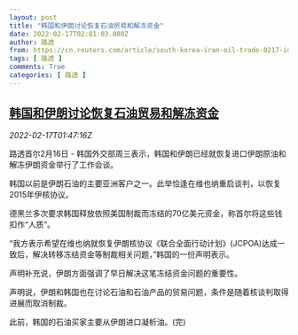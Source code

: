 ```yaml
---
layout: post
title: "韩国和伊朗讨论恢复石油贸易和解冻资金"
date: 2022-02-17T02:01:03.000Z
author: 路透
from: https://cn.reuters.com/article/south-korea-iran-oil-trade-0217-idCNKBS2KM05Y
tags: [ 路透 ]
comments: True
categories: [ 路透 ]
---
```

<!--1645063263000-->
[韩国和伊朗讨论恢复石油贸易和解冻资金](https://cn.reuters.com/article/south-korea-iran-oil-trade-0217-idCNKBS2KM05Y)
------

<div>
<div><i>2022-02-17T01:47:16Z</i></div><p>路透首尔2月16日 - 韩国外交部周三表示，韩国和伊朗已经就恢复进口伊朗原油和解冻伊朗资金举行了工作会谈。</p><p>韩国以前是伊朗石油的主要亚洲客户之一。此举恰逢在维也纳重启谈判，以恢复2015年伊核协议。</p><p>德黑兰多次要求韩国释放依照美国制裁而冻结的70亿美元资金，称首尔将这些钱扣作“人质”。</p><p>“我方表示希望在维也纳就恢复伊朗核协议《联合全面行动计划》(JCPOA)达成一致后，解决转移冻结资金等制裁相关问题，”韩国的一份声明表示。</p><p>声明补充说，伊朗方面强调了早日解决这笔冻结资金问题的重要性。</p><p>声明说，伊朗和韩国也在讨论石油和石油产品的贸易问题，条件是随着核谈判取得进展而取消制裁。</p><p>此前，韩国的石油买家主要从伊朗进口凝析油。(完)</p>
</div>
